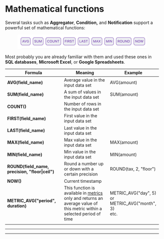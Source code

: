 # Mathematical functions

Several tasks such as **Aggregator**, **Condition,** and **Notification** support a powerful set of mathematical functions:

<figure><img src="../../.gitbook/assets/Screenshot 2022-10-01 at 18.35.09.png" alt=""><figcaption></figcaption></figure>

Most probably you are already familiar with them and used these ones in **SQL databases**, **Microsoft Excel**, or **Google Spreadsheets**.&#x20;

| Formula                                          | Meaning                                                                                                                                     | Example                                                              |
| ------------------------------------------------ | ------------------------------------------------------------------------------------------------------------------------------------------- | -------------------------------------------------------------------- |
| **AVG(field\_name)**                             | Average value in the input data set                                                                                                         | AVG(amount)                                                          |
| **SUM(field\_name)**                             | A sum of values in the input data set                                                                                                       | SUM(amount)                                                          |
| **COUNT()**                                      | Number of rows in the input data set                                                                                                        |                                                                      |
| **FIRST(field\_name)**                           | First value in the input data set                                                                                                           |                                                                      |
| **LAST(field\_name)**                            | Last value in the input data set                                                                                                            |                                                                      |
| **MAX(field\_name)**                             | Max value in the input data set                                                                                                             | MAX(amount)                                                          |
| **MIN(field\_name)**                             | Min value in the input data set                                                                                                             | MIN(amount)                                                          |
| **ROUND(field\_name, precision, "floor\|ceil")** | Round a number up or down with a certain precision                                                                                          | ROUND(tax, 2, "floor")                                               |
| **NOW()**                                        | Current timestamp                                                                                                                           |                                                                      |
| **METRIC\_AVG("period", duration)**              | This function is available in [metrics](broken-reference) only and returns an average value of this metric within a selected period of time | <p>METRIC_AVG("day", 5)<br>or <br>METRIC_AVG("month", 3)<br>etc.</p> |
|                                                  |                                                                                                                                             |                                                                      |

****

****

